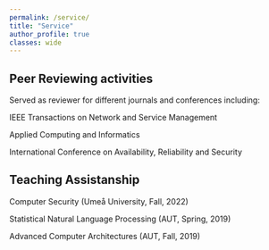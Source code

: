 ```yaml
---
permalink: /service/
title: "Service"
author_profile: true
classes: wide
---
```



## Peer Reviewing activities

Served as reviewer for different journals and conferences including:

IEEE Transactions on Network and Service Management

Applied Computing and Informatics

International Conference on Availability, Reliability and Security

## Teaching Assistanship

Computer Security (Umeå University, Fall, 2022)

Statistical Natural Language Processing (AUT, Spring, 2019)

Advanced Computer Architectures (AUT, Fall, 2019)

